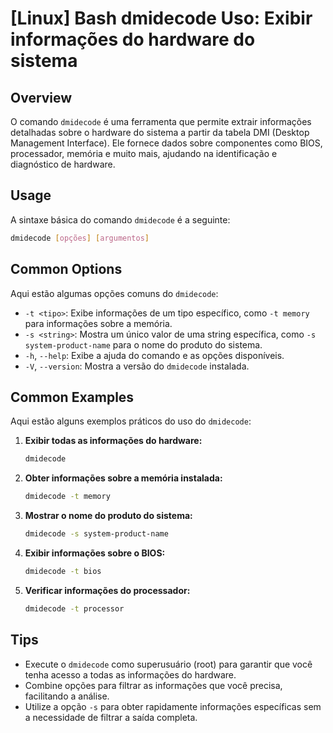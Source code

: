 # [Linux] Bash dmidecode Uso: Exibir informações do hardware do sistema

## Overview
O comando `dmidecode` é uma ferramenta que permite extrair informações detalhadas sobre o hardware do sistema a partir da tabela DMI (Desktop Management Interface). Ele fornece dados sobre componentes como BIOS, processador, memória e muito mais, ajudando na identificação e diagnóstico de hardware.

## Usage
A sintaxe básica do comando `dmidecode` é a seguinte:

```bash
dmidecode [opções] [argumentos]
```

## Common Options
Aqui estão algumas opções comuns do `dmidecode`:

- `-t <tipo>`: Exibe informações de um tipo específico, como `-t memory` para informações sobre a memória.
- `-s <string>`: Mostra um único valor de uma string específica, como `-s system-product-name` para o nome do produto do sistema.
- `-h`, `--help`: Exibe a ajuda do comando e as opções disponíveis.
- `-V`, `--version`: Mostra a versão do `dmidecode` instalada.

## Common Examples
Aqui estão alguns exemplos práticos do uso do `dmidecode`:

1. **Exibir todas as informações do hardware:**
   ```bash
   dmidecode
   ```

2. **Obter informações sobre a memória instalada:**
   ```bash
   dmidecode -t memory
   ```

3. **Mostrar o nome do produto do sistema:**
   ```bash
   dmidecode -s system-product-name
   ```

4. **Exibir informações sobre o BIOS:**
   ```bash
   dmidecode -t bios
   ```

5. **Verificar informações do processador:**
   ```bash
   dmidecode -t processor
   ```

## Tips
- Execute o `dmidecode` como superusuário (root) para garantir que você tenha acesso a todas as informações do hardware.
- Combine opções para filtrar as informações que você precisa, facilitando a análise.
- Utilize a opção `-s` para obter rapidamente informações específicas sem a necessidade de filtrar a saída completa.
